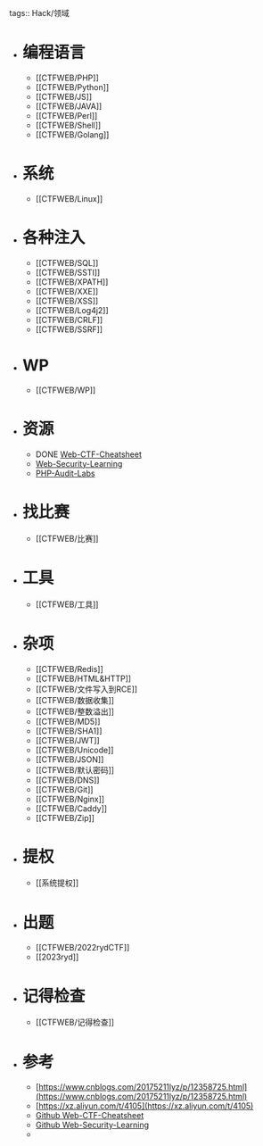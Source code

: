 tags:: Hack/领域

- # 编程语言
	- [[CTFWEB/PHP]]
	- [[CTFWEB/Python]]
	- [[CTFWEB/JS]]
	- [[CTFWEB/JAVA]]
	- [[CTFWEB/Perl]]
	- [[CTFWEB/Shell]]
	- [[CTFWEB/Golang]]
- # 系统
	- [[CTFWEB/Linux]]
- # 各种注入
	- [[CTFWEB/SQL]]
	- [[CTFWEB/SSTI]]
	- [[CTFWEB/XPATH]]
	- [[CTFWEB/XXE]]
	- [[CTFWEB/XSS]]
	- [[CTFWEB/Log4j2]]
	- [[CTFWEB/CRLF]]
	- [[CTFWEB/SSRF]]
- # WP
	- [[CTFWEB/WP]]
- # 资源
	- DONE [Web-CTF-Cheatsheet](https://github.com/w181496/Web-CTF-Cheatsheet)
	- [Web-Security-Learning](https://github.com/CHYbeta/Web-Security-Learning)
	- [PHP-Audit-Labs](https://github.com/hongriSec/PHP-Audit-Labs)
- # 找比赛
	- [[CTFWEB/比赛]]
- # 工具
	- [[CTFWEB/工具]]
- # 杂项
	- [[CTFWEB/Redis]]
	- [[CTFWEB/HTML&HTTP]]
	- [[CTFWEB/文件写入到RCE]]
	- [[CTFWEB/数据收集]]
	- [[CTFWEB/整数溢出]]
	- [[CTFWEB/MD5]]
	- [[CTFWEB/SHA1]]
	- [[CTFWEB/JWT]]
	- [[CTFWEB/Unicode]]
	- [[CTFWEB/JSON]]
	- [[CTFWEB/默认密码]]
	- [[CTFWEB/DNS]]
	- [[CTFWEB/Git]]
	- [[CTFWEB/Nginx]]
	- [[CTFWEB/Caddy]]
	- [[CTFWEB/Zip]]
- # 提权
	- [[系统提权]]
- # 出题
	- [[CTFWEB/2022rydCTF]]
	- [[2023ryd]]
- # 记得检查
	- [[CTFWEB/记得检查]]
- # 参考
	- [https://www.cnblogs.com/20175211lyz/p/12358725.html](https://www.cnblogs.com/20175211lyz/p/12358725.html)
	- [https://xz.aliyun.com/t/4105](https://xz.aliyun.com/t/4105)
	- [Github Web-CTF-Cheatsheet](https://github.com/w181496/Web-CTF-Cheatsheet)
	- [Github Web-Security-Learning](https://github.com/CHYbeta/Web-Security-Learning)
	-